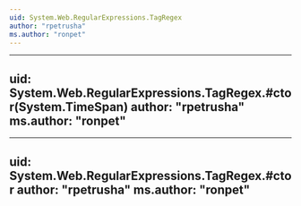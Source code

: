 ```yaml
---
uid: System.Web.RegularExpressions.TagRegex
author: "rpetrusha"
ms.author: "ronpet"
---
```


---
uid: System.Web.RegularExpressions.TagRegex.#ctor(System.TimeSpan)
author: "rpetrusha"
ms.author: "ronpet"
---

---
uid: System.Web.RegularExpressions.TagRegex.#ctor
author: "rpetrusha"
ms.author: "ronpet"
---
